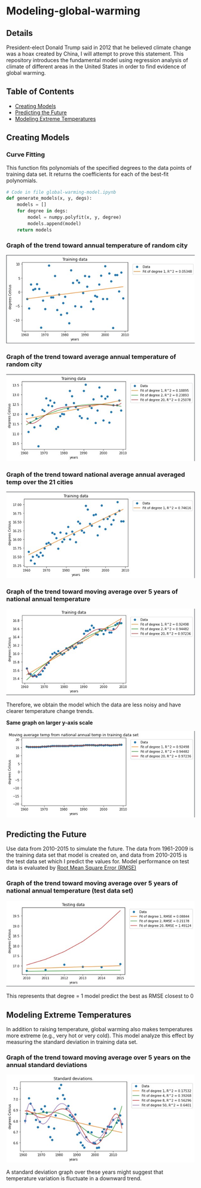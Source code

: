 # Modeling-global-warming

## Details
President-elect Donald Trump said in 2012 that he believed climate change was a hoax created by China, I will attempt to prove this statement.
This repository introduces the fundamental model using regression analysis of climate of different areas in the United States in order to find evidence of global warming. 


## Table of Contents
- <a href='#Creating-models'>Creating Models</a>
- <a href='#Predicting-the-future'>Predicting the Future</a>
- <a href='#Modeling-extreme-temperatures'>Modeling Extreme Temperatures</a>

## Creating Models
### Curve Fitting
This function fits polynomials of the specified degrees 
to the data points of training data set. It returns the coefficients for each of the best-fit polynomials. 
```python
# Code in file global-warming-model.ipynb
def generate_models(x, y, degs):
    models = []
    for degree in degs:
        model = numpy.polyfit(x, y, degree)
        models.append(model)
    return models
```
### Graph of the trend toward annual temperature of random city
<div align="center">
<img src="./assets/random_day_in_year.jpg">
</div>

### Graph of the trend toward average annual temperature of random city
<div align="center">
<img src="./assets/avg_annual_tem_random_city.jpg">
</div>

### Graph of the trend toward national average annual averaged temp over the 21 cities
<div align="center">
<img src="./assets/nation_avg_annual_temp.jpg">
</div>

### Graph of the trend toward moving average over 5 years of national annual temperature
<div align="center">
<img src="./assets/moving_avg _temp_train.jpg">
</div>

Therefore, we obtain the model which the data are less noisy and have clearer temperature change trends. 

**Same graph on larger y-axis scale**
<div align="center">
<img src="./assets/moving_avg _temp_train__largescaale.jpg">
</div>

## Predicting the Future
Use data from 2010-2015 to simulate the future. The data from 1961-2009 is the training data set that model is created on, and data from 2010-2015 is the test data set which I 
predict the values for. Model performance on test data is evaluated by [Root Mean Square Error (RMSE)](https://en.wikipedia.org/wiki/Root-mean-square_deviation)
### Graph of the trend toward moving average over 5 years of national annual temperature (test data set)
<div align="center">
<img src="./assets/moving_avg _temp_test.jpg">
</div>

This represents that degree = 1 model predict the best as RMSE closest to 0

## Modeling Extreme Temperatures
In addition to raising temperature, global warming also makes temperatures more extreme (e.g., very hot or very cold). This model analyze this effect by measuring the standard deviation in training data set.
### Graph of the trend toward moving average over 5 years on the annual standard deviations
<div align="center">
<img src="./assets/temp_variation.jpg">
</div>

A standard deviation graph over these years might suggest that temperature variation is fluctuate in a downward trend.

